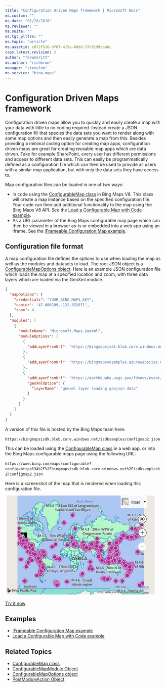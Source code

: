 ```yaml
---
title: "Configuration Driven Maps framework | Microsoft Docs"
ms.custom: ""
ms.date: "02/28/2018"
ms.reviewer: ""
ms.suite: ""
ms.tgt_pltfrm: ""
ms.topic: "article"
ms.assetid: c872f526-9f6f-415a-8ddd-37c91d9caabc
caps.latest.revision: 2
author: "rbrundritt"
ms.author: "richbrun"
manager: "stevelom"
ms.service: "bing-maps"
---
```


# Configuration Driven Maps framework

Configuration driven maps allow you to quickly and easily create a map with your data with little to no coding required. Instead create a JSON configuration fill that species the data sets you want to render along with some map options and then easily generate a map from this. Besides providing a minimal coding option for creating map apps, configuration driven maps are great for creating reusable map apps which are data driven. Take for example SharePoint, every user has different permissions and access to different data sets. This can easily be programmatically defined as a configuration file which can then be used to provide all users with a similar map application, but with only the data sets they have access to.

Map configuration files can be loaded in one of two ways:

* In code using the [ConfigurableMap class](../../map-control-api/configurablemap-class.md) in Bing Maps V8. This class will create a map instance based on the specified configuration file. Your code can then add additional functionality to the map using the Bing Maps V8 API. See the [Load a Configurable Map with Code example](load-a-configurable-map-with-code-example.md).
* As a URL parameter of the Bing Maps configurable map page which can then be viewed in a browser as-is or embedded into a web app using an iframe. See the [IFrameable Configuration Map example](iframeable-configuration-map-example.md).

## Configuration file format

A map configuration file defines the options to use when loading the map as well as the modules and datasets to load. The root JSON object is a [ConfigurableMapOptions object](../../map-control-api/configurablemapoptions-object.md). Here is an example JSON configuration file which loads the map at a specified location and zoom, with three data layers which are loaded via the GeoXml module.

```json
{
  "mapOptions": {
    "credentials": "YOUR_BING_MAPS_KEY",
    "center": "47.606209,-122.332071",
    "zoom": 4
  },
  "modules": [
    {
      "moduleName": "Microsoft.Maps.GeoXml",
      "moduleOptions": [
        {
          "addLayerFromUrl": "https://bingmapsisdk.blob.core.windows.net/isdksamples/Countries.xml"
        },
        {
          "addLayerFromUrl": "https://bingmapsv8samples.azurewebsites.net/Common/data/kml/SampleKml.kml"
        },
        {
          "addLayerFromUrl": "https://earthquake.usgs.gov/fdsnws/event/1/query?minmagnitude=3&format=geojson",
          "geoXmlOption": {
            "layerName": "geoxml layer loading geojson data"
          }
        }
      ]
    }
  ]
}
```

A version of this file is hosted by the Bing Maps team here:

`https://bingmapsisdk.blob.core.windows.net/isdksamples/configmap2.json`

This can be loaded using the [ConfigurableMap class](../../map-control-api/configurablemap-class.md) in a web app, or into the Bing Maps configurable maps page using the following URL:

`https://www.bing.com/maps/configurable?config=https%3A%2F%2Fbingmapsisdk.blob.core.windows.net%2Fisdksamples%2Fconfigmap2.json`

Here is a screenshot of the map that is rendered when loading this configuration file.

![BMV8_ConfigMap](../../media/bmv8-configmap.PNG)

[Try it now](https://bingmapsv8samples.azurewebsites.net/#Load%20a%20Configurable%20Map%20with%20Code)

## Examples

* [IFrameable Configuration Map example](iframeable-configuration-map-example.md)
* [Load a Configurable Map with Code example](load-a-configurable-map-with-code-example.md)

## Related Topics

* [ConfigurableMap class](../../map-control-api/configurablemap-class.md)
* [ConfigurableMapModule Object](../../map-control-api/configurablemapmodule-object.md)
* [ConfigurableMapOptions object](../../map-control-api/configurablemapoptions-object.md)
* [PostModuleAction Object](../../map-control-api/postmoduleaction-object.md)
